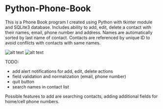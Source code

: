 # Python-Phone-Book

This is a Phone Book program I created using Python with tkinter module and SQLite3 database.
Includes ability to add, edit, delete a contact with their names, email, phone number and address.
Names are automatically sorted by last name of contact.
Contacts are referenced by unique ID to avoid conflicts with contacts with same names.

![alt text](https://raw.githubusercontent.com/rhdalton/Python-Contact-book-application/master/assets/contactlist1.png)
![alt text](https://raw.githubusercontent.com/rhdalton/Python-Contact-book-application/master/assets/contactlist2.png)

TODO:

- add alert notifications for add, edit, delete actions
- field validation and normalization (email, phone number)
- quit button
- search names in contact list

Possible features to add are searching contacts, adding additional fields for home/cell phone numbers.
